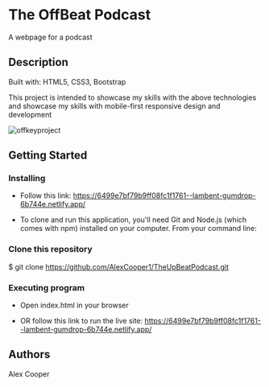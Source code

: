 # The OffBeat Podcast

A webpage for a podcast

## Description

Built with: HTML5, CSS3, Bootstrap

This project is intended to showcase my skills with the above technologies and showcase my skills with mobile-first responsive design and development

![offkeyproject](https://github.com/AlexCooper1/TheUpBeatPodcast/assets/37124211/4af48612-f16d-41fb-9650-66cd89cbce1b)


## Getting Started

### Installing

* Follow this link: https://6499e7bf79b9ff08fc1f1761--lambent-gumdrop-6b744e.netlify.app/

* To clone and run this application, you'll need Git and Node.js (which comes with npm) installed on your computer. From your command line:


### Clone this repository

$ git clone https://github.com/AlexCooper1/TheUpBeatPodcast.git

### Executing program

* Open index.html in your browser

* OR follow this link to run the live site: https://6499e7bf79b9ff08fc1f1761--lambent-gumdrop-6b744e.netlify.app/


## Authors

Alex Cooper
